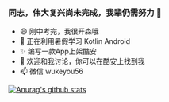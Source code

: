 ### 同志，伟大复兴尚未完成，我辈仍需努力 👋

- 😄 刚中考完，我很开森哦
- 🌱 正在利用暑假学习 Kotlin Android
- ✨ 编写一款App上架酷安
- 💬 欢迎和我讨论，你可以在酷安上找到我 
- 📫 微信 wukeyou56


[![Anurag's github stats](https://github-readme-stats.vercel.app/api?username=worri2004&show_icons=true)](https://github.com/anuraghazra/github-readme-stats)
